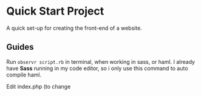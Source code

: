 # Quick Start Project
A quick set-up for creating the front-end of a website.


## Guides
Run ```observr script.rb``` in terminal, when working in sass, or haml. I already have **Sass** running in my code editor, so i only use this command to auto compile haml.

Edit index.php (to change <title>), header.haml, footer.haml, and create new pages inside the haml-pages folder for the theme you are creating.

To auto-compile the new pages edit the script.rb file and add your new pages
```
EXAMPLE:
--------
### BODY PAGES ###
  %x[haml haml-pages/home.haml haml-pages/home.html]
  ### NEW LINE ###
  %x[haml haml-pages/NEW-PAGE.haml haml-pages/NEW-PAGE.html]
  ### NEW LINE ###
```

For Sass you can edit script.rb and add this:
```
def compile_sass

%x[sass FILENAME.sass OUTPUT-FILENAME.css]
### REPEAT LINE ABOVE FOR MORE PAGES TO AUTO-COMPILE ###

end

sass(".*\.sass$") { |x|
  compile_sass
}
```

### Frameworks
* Animate JS
* Bootstrap v4
* Font Awesome
* Google Fonts
* Jquery 3.2.1
* Popper.js

### Preprocessor
* HAML
* SASS

### REQUIREMENTS
**Ruby 2.0+**

```
Installing Ruby 2.4
-------------------
sudo apt-add-repository ppa:brightbox/ruby-ng
sudo apt-get update
sudo apt-get install ruby2.4
```
- Gems Required:   
    - **Haml** 
    ```
    sudo gem install haml
    ```
    - **Observr**
    ```
    sudo gem install observr
    ```

    - **Sass**
    ```
    sudo gem install sass --no-user-install'
    ```
    
    - **Watchr**
    ```
    sudo gem install watchr
    ```
### NGINX REWRITE RULES
  
  These are the nginx config rules I use with Vagrant
- **Guide to Install NGINX/PHP/MYSQL on Ubuntu 16.04 & PHPMyAdmin**
```
https://www.digitalocean.com/community/tutorials/how-to-install-linux-nginx-mysql-php-lemp-stack-in-ubuntu-16-04
https://devanswers.co/installing-phpmyadmin-nginx-ubuntu-16-04-17-04/
https://websiteforstudents.com/setup-nginx-php-7-1-ubuntu-16-04-17-04/
```

```

server {
    listen 80 default_server;
    listen [::]:80 default_server;

    root /vagrant/html;
    #change to your root folder
    
    index index.php index.html index.htm index.nginx-debian.html;      
  
    server_name server_domain_or_IP;
    #either localhost, or your online server domain
    
    location / {
        rewrite ^/$ /index.php?page=home;
        try_files $uri $uri/ /index.php?page=$uri;
    }

    location ~ \.php$ {
        include snippets/fastcgi-php.conf;
        fastcgi_pass unix:/run/php/php7.0-fpm.sock;
    }

    location ~ /\.ht {
        deny all;
    }
}

```
